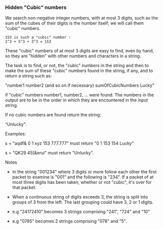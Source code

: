 ### Hidden "Cubic" numbers

We search non-negative integer numbers, with at most 3 digits, such as the sum of the cubes of their digits is the number itself; we will call them "cubic" numbers.

	153 is such a "cubic" number : 
	1^3 + 5^3 + 3^3 = 153

These "cubic" numbers of at most 3 digits are easy to find, even by hand, so they are "hidden" with other numbers and characters in a string.

The task is to find, or not, the "cubic" numbers in the string and then to make the sum of these "cubic" numbers found in the string, if any, and to return a string such as:

"number1 number2 (and so on if necessary) sumOfCubicNumbers Lucky" 

if "cubic" numbers number1, number2, ... were found. The numbers in the output are to be in the order in which they are encountered in the input string.

If no cubic numbers are found return the string:

"Unlucky".

Examples:

 s = "aqdf& 0 1 xyz 153 777.777" must return "0 1 153 154 Lucky"

 s = "QK29 45[&erui" must return "Unlucky".

Notes

* In the string "001234" where 3 digits or more follow each other the first packet to examine is "001" and the following is "234". If a packet of at most three digits has been taken, whether or not "cubic", it's over for that packet.

* When a continuous string of digits exceeds 3, the string is split into groups of 3 from the left. The last grouping could have 3, 2 or 1 digits.

* e.g "24172410" becomes 3 strings comprising "241", "724" and "10"

* e.g "0785" becomes 2 strings comprising "078" and "5".


